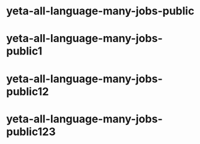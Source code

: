 # yeta-all-language-many-jobs-public
# yeta-all-language-many-jobs-public1
# yeta-all-language-many-jobs-public12
# yeta-all-language-many-jobs-public123
